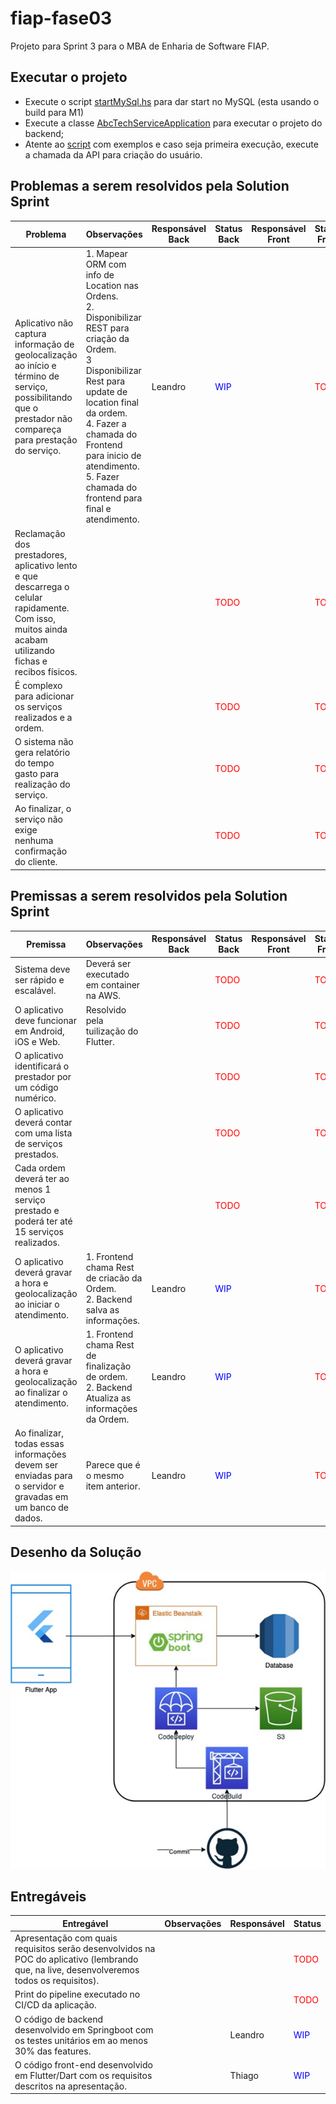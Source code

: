 # fiap-fase03

Projeto para Sprint 3 para o MBA de Enharia de Software FIAP.

## Executar o projeto

* Execute o script [startMySql.hs](scripts/startMysql.sh) para dar start no MySQL (esta usando o build para M1)
* Execute a classe [AbcTechServiceApplication](src/main/java/br/com/fiap/abctechservice/AbcTechServiceApplication.java) para executar o projeto do backend;
* Atente ao [script](/Users/leandrofranchi/work/projects/lfr/fiap-fase03/scripts/testApiCall.sh) com exemplos e caso seja primeira execução, execute a chamada da API para criação do usuário.

## Problemas a serem resolvidos pela Solution Sprint

| Problema                                                                                                                                                    | Observações                                                                                                                                                                                                                                                                                    | Responsável Back | Status Back                           | Responsável Front | Status Front                        |
|-------------------------------------------------------------------------------------------------------------------------------------------------------------|------------------------------------------------------------------------------------------------------------------------------------------------------------------------------------------------------------------------------------------------------------------------------------------------|------------------|---------------------------------------|-------------------|-------------------------------------|
| Aplicativo não captura informação de geolocalização ao início e término de serviço, possibilitando que o prestador não compareça para prestação do serviço. | 1. Mapear ORM com info de Location nas Ordens. <br/>2. Disponibilizar REST para criação da Ordem.<br/>3 Disponibilizar Rest para update de location final da ordem. <br/>4. Fazer a chamada do Frontend para inicio de atendimento.<br/>5. Fazer chamada do frontend para final e atendimento. | Leandro          | <span style="color:blue">WIP</span>   |                   | <span style="color:red">TODO</span> |          
| Reclamação dos prestadores, aplicativo lento e que descarrega o celular rapidamente. Com isso, muitos ainda acabam utilizando fichas e recibos físicos.     |                                                                                                                                                                                                                                                                                                |                  | <span style="color:red">TODO</span>   |                   | <span style="color:red">TODO</span> |     
| É complexo para adicionar os serviços realizados e a ordem.                                                                                                 |                                                                                                                                                                                                                                                                                                |                  | <span style="color:red">TODO</span>   |                   | <span style="color:red">TODO</span> |
| O sistema não gera relatório do tempo gasto para realização do serviço.                                                                                     |                                                                                                                                                                                                                                                                                                |                  | <span style="color:red">TODO</span>   |                   | <span style="color:red">TODO</span> |
| Ao finalizar, o serviço não exige nenhuma confirmação do cliente.                                                                                           |                                                                                                                                                                                                                                                                                                |                  | <span style="color:red">TODO</span>   |                   | <span style="color:red">TODO</span> |

## Premissas a serem resolvidos pela Solution Sprint

| Premissa                                                                                                  | Observações                                                                                      | Responsável Back | Status Back                           | Responsável Front | Status Front                           |  
|-----------------------------------------------------------------------------------------------------------|--------------------------------------------------------------------------------------------------|------------------|---------------------------------------|-------------------|----------------------------------------|
| Sistema deve ser rápido e escalável.                                                                      | Deverá ser executado em container na AWS.                                                        |                  | <span style="color:red">TODO</span>   |                   | <span style="color:red">TODO</span>    |
| O aplicativo deve funcionar em Android, iOS e Web.                                                        | Resolvido pela tuilização do Flutter.                                                            |                  | <span style="color:red">TODO</span>   |                   | <span style="color:red">TODO</span>    |
| O aplicativo identificará o prestador por um código numérico.                                             |                                                                                                  |                  | <span style="color:red">TODO</span>   |                   | <span style="color:red">TODO</span>    |
| O aplicativo deverá contar com uma lista de serviços prestados.                                           |                                                                                                  |                  | <span style="color:red">TODO</span>   |                   | <span style="color:red">TODO</span>    |
| Cada ordem deverá ter ao menos 1 serviço prestado e poderá ter até 15 serviços realizados.                |                                                                                                  |                  | <span style="color:red">TODO</span>   |                   | <span style="color:red">TODO</span>    |
| O aplicativo deverá gravar a hora e geolocalização ao iniciar o atendimento.                              | 1. Frontend chama Rest de criacão da Ordem.<br/>2. Backend salva as informações.                 | Leandro          | <span style="color:blue">WIP</span>   |                   | <span style="color:red">TODO</span>    |
| O aplicativo deverá gravar a hora e geolocalização ao finalizar o atendimento.                            | 1. Frontend chama Rest de finalização de ordem.<br/>2. Backend Atualiza as informações da Ordem. | Leandro          | <span style="color:blue">WIP</span>   |                   | <span style="color:red">TODO</span>    |
| Ao finalizar, todas essas informações devem ser enviadas para o servidor e gravadas em um banco de dados. | Parece que é o mesmo item anterior.                                                              | Leandro          | <span style="color:blue">WIP</span>   |                   | <span style="color:red">TODO</span>    |

## Desenho da Solução

![System Design](docs/system-design.png)

## Entregáveis

| Entregável                                                                                                                                | Observações | Responsável | Status                              |
|-------------------------------------------------------------------------------------------------------------------------------------------|-------------|-------------|-------------------------------------|
| Apresentação com quais requisitos serão desenvolvidos na POC do aplicativo (lembrando que, na live, desenvolveremos todos os requisitos). |             |             | <span style="color:red">TODO</span> | 
| Print do pipeline executado no CI/CD da aplicação.                                                                                        |             |             | <span style="color:red">TODO</span> |    
| O código de backend desenvolvido em Springboot com os testes unitários em ao menos 30% das features.                                      |             | Leandro     | <span style="color:blue">WIP</span> |
| O código front-end desenvolvido em Flutter/Dart com os requisitos descritos na apresentação.                                              |             | Thiago      | <span style="color:blue">WIP</span> | 

